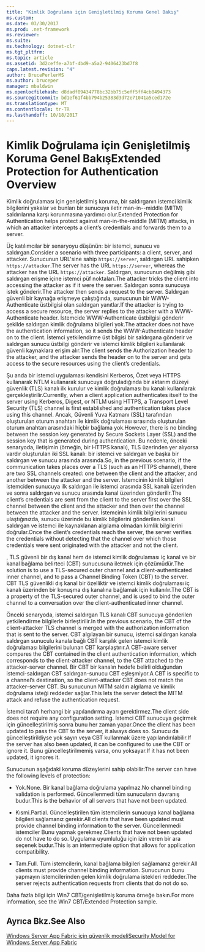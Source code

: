 ```yaml
---
title: "Kimlik Doğrulama için Genişletilmiş Koruma Genel Bakış"
ms.custom: 
ms.date: 03/30/2017
ms.prod: .net-framework
ms.reviewer: 
ms.suite: 
ms.technology: dotnet-clr
ms.tgt_pltfrm: 
ms.topic: article
ms.assetid: 3d2ceffe-a7bf-4bd9-a5a2-9406423bd7f8
caps.latest.revision: "4"
author: BrucePerlerMS
ms.author: bruceper
manager: mbaldwin
ms.openlocfilehash: d8dadf09434778bc32bb75c5eff5ff4cb0494373
ms.sourcegitcommit: bd1ef61f4bb794b25383d3d72e71041a5ced172e
ms.translationtype: MT
ms.contentlocale: tr-TR
ms.lasthandoff: 10/18/2017
---
```

# <a name="extended-protection-for-authentication-overview"></a><span data-ttu-id="1e3fb-102">Kimlik Doğrulama için Genişletilmiş Koruma Genel Bakış</span><span class="sxs-lookup"><span data-stu-id="1e3fb-102">Extended Protection for Authentication Overview</span></span>
<span data-ttu-id="1e3fb-103">Kimlik doğrulaması için genişletilmiş koruma, bir saldırganın istemci kimlik bilgilerini yakalar ve bunları bir sunucuya iletir man-in--middle (MITM) saldırılarına karşı korunmasına yardımcı olur.</span><span class="sxs-lookup"><span data-stu-id="1e3fb-103">Extended Protection for Authentication helps protect against man-in-the-middle (MITM) attacks, in which an attacker intercepts a client’s credentials and forwards them to a server.</span></span>  
  
 <span data-ttu-id="1e3fb-104">Üç katılımcılar bir senaryoyu düşünün: bir istemci, sunucu ve saldırgan.</span><span class="sxs-lookup"><span data-stu-id="1e3fb-104">Consider a scenario with three participants: a client, server, and attacker.</span></span> <span data-ttu-id="1e3fb-105">Sunucunun URL'sine sahip `https://server`, saldırgan URL sahipken `https://attacker`.</span><span class="sxs-lookup"><span data-stu-id="1e3fb-105">The server has the URL `https://server`, whereas the attacker has the URL `https://attacker`.</span></span> <span data-ttu-id="1e3fb-106">Saldırgan, sunucunun değilmiş gibi saldırgan erişme içine istemci püf noktaları.</span><span class="sxs-lookup"><span data-stu-id="1e3fb-106">The attacker tricks the client into accessing the attacker as if it were the server.</span></span> <span data-ttu-id="1e3fb-107">Saldırgan sonra sunucuya istek gönderir.</span><span class="sxs-lookup"><span data-stu-id="1e3fb-107">The attacker then sends a request to the server.</span></span> <span data-ttu-id="1e3fb-108">Saldırgan güvenli bir kaynağa erişmeye çalıştığında, sunucunun bir WWW-Authenticate üstbilgisi olan saldırgan yanıtlar.</span><span class="sxs-lookup"><span data-stu-id="1e3fb-108">If the attacker is trying to access a secure resource, the server replies to the attacker with a WWW-Authenticate header.</span></span> <span data-ttu-id="1e3fb-109">İstemcide WWW-Authenticate üstbilgisi gönderir şekilde saldırgan kimlik doğrulama bilgileri yok.</span><span class="sxs-lookup"><span data-stu-id="1e3fb-109">The attacker does not have the authentication information, so it sends the WWW-Authenticate header on to the client.</span></span> <span data-ttu-id="1e3fb-110">İstemci yetkilendirme üst bilgisi bir saldırgana gönderir ve saldırgan sunucu üstbilgi gönderir ve istemci kimlik bilgileri kullanılarak güvenli kaynaklara erişim alır.</span><span class="sxs-lookup"><span data-stu-id="1e3fb-110">The client sends the Authorization header to the attacker, and the attacker sends the header on to the server and gets access to the secure resources using the client’s credentials.</span></span>  
  
 <span data-ttu-id="1e3fb-111">Şu anda bir istemci uygulaması kendisini Kerberos, Özet veya HTTPS kullanarak NTLM kullanarak sunucuya doğruladığında bir aktarım düzeyi güvenlik (TLS) kanalı ilk kurulur ve kimlik doğrulaması bu kanalı kullanılarak gerçekleştirilir.</span><span class="sxs-lookup"><span data-stu-id="1e3fb-111">Currently, when a client application authenticates itself to the server using Kerberos, Digest, or NTLM using HTTPS, a Transport Level Security (TLS) channel is first established and authentication takes place using this channel.</span></span> <span data-ttu-id="1e3fb-112">Ancak, Güvenli Yuva Katmanı (SSL) tarafından oluşturulan oturum anahtarı ile kimlik doğrulaması sırasında oluşturulan oturum anahtarı arasındaki hiçbir bağlama yok.</span><span class="sxs-lookup"><span data-stu-id="1e3fb-112">However, there is no binding between the session key generated by Secure Sockets Layer (SSL) and the session key that is generated during authentication.</span></span> <span data-ttu-id="1e3fb-113">Bu nedenle, önceki senaryoda, iletişimin (örneğin, bir HTTPS kanalı), TLS üzerinden yer alıyorsa vardır oluşturulan iki SSL kanalı: bir istemci ve saldırgan ve başka bir saldırgan ve sunucu arasında arasında.</span><span class="sxs-lookup"><span data-stu-id="1e3fb-113">So, in the previous scenario, if the communication takes places over a TLS (such as an HTTPS channel), there are two SSL channels created: one between the client and the attacker, and another between the attacker and the server.</span></span> <span data-ttu-id="1e3fb-114">İstemcinin kimlik bilgileri istemciden sunucuya ilk saldırgan ile istemci arasında SSL kanalı üzerinden ve sonra saldırgan ve sunucu arasında kanal üzerinden gönderilir.</span><span class="sxs-lookup"><span data-stu-id="1e3fb-114">The client’s credentials are sent from the client to the server first over the SSL channel between the client and the attacker and then over the channel between the attacker and the server.</span></span> <span data-ttu-id="1e3fb-115">İstemcinin kimlik bilgilerini sunucu ulaştığınızda, sunucu üzerinde bu kimlik bilgilerini gönderilen kanal saldırgan ve istemci ile kaynaklanan algılama olmadan kimlik bilgilerini doğrular.</span><span class="sxs-lookup"><span data-stu-id="1e3fb-115">Once the client’s credentials reach the server, the server verifies the credentials without detecting that the channel over which those credentials were sent originated with the attacker and not the client.</span></span>  
  
 <span data-ttu-id="1e3fb-116">, TLS güvenli bir dış kanal hem de istemci kimlik doğrulaması iç kanal ve bir kanal bağlama belirteci (CBT) sunucusuna iletmek için çözümüdür.</span><span class="sxs-lookup"><span data-stu-id="1e3fb-116">The solution is to use a TLS-secured outer channel and a client-authenticated inner channel, and to pass a Channel Binding Token (CBT) to the server.</span></span> <span data-ttu-id="1e3fb-117">CBT TLS güvenlikli dış kanal bir özelliktir ve istemci kimlik doğrulaması iç kanalı üzerinden bir konuşma dış kanalına bağlamak için kullanılır.</span><span class="sxs-lookup"><span data-stu-id="1e3fb-117">The CBT is a property of the TLS-secured outer channel, and is used to bind the outer channel to a conversation over the client-authenticated inner channel.</span></span>  
  
 <span data-ttu-id="1e3fb-118">Önceki senaryoda, istemci saldırgan TLS kanalı CBT sunucuya gönderilen yetkilendirme bilgilerle birleştirilir.</span><span class="sxs-lookup"><span data-stu-id="1e3fb-118">In the previous scenario, the CBT of the client-attacker TLS channel is merged with the authorization information that is sent to the server.</span></span> <span data-ttu-id="1e3fb-119">CBT algılayan bir sunucu, istemci saldırgan kanala saldırgan sunuculu kanala bağlı CBT karşılık gelen istemci kimlik doğrulaması bilgilerini bulunan CBT karşılaştırır.</span><span class="sxs-lookup"><span data-stu-id="1e3fb-119">A CBT-aware server compares the CBT contained in the client authentication information, which corresponds to the client-attacker channel, to the CBT attached to the attacker-server channel.</span></span> <span data-ttu-id="1e3fb-120">Bir CBT bir kanalın hedefe belirli olduğundan istemci-saldırgan CBT saldırgan-sunucu CBT eşleşmiyor.</span><span class="sxs-lookup"><span data-stu-id="1e3fb-120">A CBT is specific to a channel’s destination, so the client-attacker CBT does not match the attacker-server CBT.</span></span> <span data-ttu-id="1e3fb-121">Bu sunucunun MITM saldırı algılama ve kimlik doğrulama isteği reddeder sağlar.</span><span class="sxs-lookup"><span data-stu-id="1e3fb-121">This lets the server detect the MITM attack and refuse the authentication request.</span></span>  
  
 <span data-ttu-id="1e3fb-122">İstemci tarafı herhangi bir yapılandırma ayarı gerektirmez.</span><span class="sxs-lookup"><span data-stu-id="1e3fb-122">The client side does not require any configuration setting.</span></span> <span data-ttu-id="1e3fb-123">İstemci CBT sunucuya geçirmek için güncelleştirilmiş sonra bunu her zaman yapar.</span><span class="sxs-lookup"><span data-stu-id="1e3fb-123">Once the client has been updated to pass the CBT to the server, it always does so.</span></span> <span data-ttu-id="1e3fb-124">Sunucu da güncelleştirildiyse yok sayın veya CBT kullanmak üzere yapılandırılabilir.</span><span class="sxs-lookup"><span data-stu-id="1e3fb-124">If the server has also been updated, it can be configured to use the CBT or ignore it.</span></span> <span data-ttu-id="1e3fb-125">Bunu güncelleştirilmemiş varsa, onu yoksayar.</span><span class="sxs-lookup"><span data-stu-id="1e3fb-125">If it has not been updated, it ignores it.</span></span>  
  
 <span data-ttu-id="1e3fb-126">Sunucunun aşağıdaki koruma düzeylerini sahip olabilir:</span><span class="sxs-lookup"><span data-stu-id="1e3fb-126">The server can have the following levels of protection:</span></span>  
  
-   <span data-ttu-id="1e3fb-127">Yok.</span><span class="sxs-lookup"><span data-stu-id="1e3fb-127">None.</span></span> <span data-ttu-id="1e3fb-128">Bir kanal bağlama doğrulama yapılmaz.</span><span class="sxs-lookup"><span data-stu-id="1e3fb-128">No channel binding validation is performed.</span></span> <span data-ttu-id="1e3fb-129">Güncellenmedi tüm sunucuların davranış budur.</span><span class="sxs-lookup"><span data-stu-id="1e3fb-129">This is the behavior of all servers that have not been updated.</span></span>  
  
-   <span data-ttu-id="1e3fb-130">Kısmi.</span><span class="sxs-lookup"><span data-stu-id="1e3fb-130">Partial.</span></span> <span data-ttu-id="1e3fb-131">Güncelleştirilen tüm istemcilerin sunucuya kanal bağlama bilgileri sağlamanız gerekir.</span><span class="sxs-lookup"><span data-stu-id="1e3fb-131">All clients that have been updated must provide channel binding information to the server.</span></span> <span data-ttu-id="1e3fb-132">Güncellenmedi istemciler Bunu yapmak gerekmez.</span><span class="sxs-lookup"><span data-stu-id="1e3fb-132">Clients that have not been updated do not have to do so.</span></span> <span data-ttu-id="1e3fb-133">Uygulama uyumluluğu için izin veren bir ara seçenek budur.</span><span class="sxs-lookup"><span data-stu-id="1e3fb-133">This is an intermediate option that allows for application compatibility.</span></span>  
  
-   <span data-ttu-id="1e3fb-134">Tam.</span><span class="sxs-lookup"><span data-stu-id="1e3fb-134">Full.</span></span> <span data-ttu-id="1e3fb-135">Tüm istemcilerin, kanal bağlama bilgileri sağlamanız gerekir.</span><span class="sxs-lookup"><span data-stu-id="1e3fb-135">All clients must provide channel binding information.</span></span> <span data-ttu-id="1e3fb-136">Sunucunun bunu yapmayın istemcilerinden gelen kimlik doğrulama istekleri reddeder.</span><span class="sxs-lookup"><span data-stu-id="1e3fb-136">The server rejects authentication requests from clients that do not do so.</span></span>  
  
 <span data-ttu-id="1e3fb-137">Daha fazla bilgi için Win7 CBT/genişletilmiş koruma örneğe bakın.</span><span class="sxs-lookup"><span data-stu-id="1e3fb-137">For more information, see the Win7 CBT/Extended Protection sample.</span></span>  
  
## <a name="see-also"></a><span data-ttu-id="1e3fb-138">Ayrıca Bkz.</span><span class="sxs-lookup"><span data-stu-id="1e3fb-138">See Also</span></span>  
 [<span data-ttu-id="1e3fb-139">Windows Server App Fabric için güvenlik modeli</span><span class="sxs-lookup"><span data-stu-id="1e3fb-139">Security Model for Windows Server App Fabric</span></span>](http://go.microsoft.com/fwlink/?LinkID=201279&clcid=0x409)

